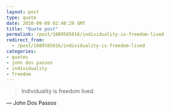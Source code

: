 ```yaml
---
layout: post
type: quote
date: 2010-09-09 02:48:29 GMT
title: "Quote post"
permalink: /post/1089585016/individuality-is-freedom-lived
redirect_from: 
  - /post/1089585016/individuality-is-freedom-lived
categories:
- quotes
- john dos passos
- individuality
- freedom
---
```

<blockquote>Individuality is freedom lived.</blockquote>

 — John Dos Passos